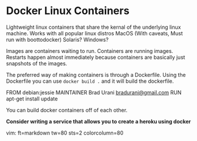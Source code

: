 Docker Linux Containers
=======================

Lightweight linux containers that share the kernal of the underlying linux
machine.
Works with all popular linux distros
MacOS (With caveats, Must run with boottodocker)
Solaris? Windows?

Images are containers waiting to run. Containers are running images.
Restarts happen almost immediately because containers are basically just
snapshots of the images.

The preferred way of making containers is through a Dockerfile. Using the
Dockerfile you can use `docker build .` and it will build the dockerfile.

  FROM debian:jessie
  MAINTAINER Brad Urani bradurani@gmail.com
  RUN apt-get install update

You can build docker containers off of each other.

**Consider writing a service that allows you to create a heroku using docker**

vim: ft=markdown tw=80 sts=2 colorcolumn=80
